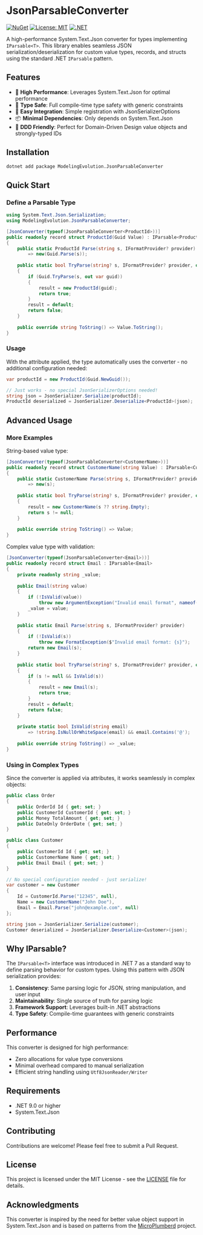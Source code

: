 # JsonParsableConverter

[![NuGet](https://img.shields.io/nuget/v/ModelingEvolution.JsonParsableConverter.svg)](https://www.nuget.org/packages/ModelingEvolution.JsonParsableConverter/)
[![License: MIT](https://img.shields.io/badge/License-MIT-yellow.svg)](https://opensource.org/licenses/MIT)
[![.NET](https://img.shields.io/badge/.NET-9.0-blue.svg)](https://dotnet.microsoft.com/download)

A high-performance System.Text.Json converter for types implementing `IParsable<T>`. This library enables seamless JSON serialization/deserialization for custom value types, records, and structs using the standard .NET `IParsable` pattern.

## Features

- 🚀 **High Performance**: Leverages System.Text.Json for optimal performance
- 🎯 **Type Safe**: Full compile-time type safety with generic constraints
- 🔧 **Easy Integration**: Simple registration with JsonSerializerOptions
- 📦 **Minimal Dependencies**: Only depends on System.Text.Json
- 🧩 **DDD Friendly**: Perfect for Domain-Driven Design value objects and strongly-typed IDs

## Installation

```bash
dotnet add package ModelingEvolution.JsonParsableConverter
```

## Quick Start

### Define a Parsable Type

```csharp
using System.Text.Json.Serialization;
using ModelingEvolution.JsonParsableConverter;

[JsonConverter(typeof(JsonParsableConverter<ProductId>))]
public readonly record struct ProductId(Guid Value) : IParsable<ProductId>
{
    public static ProductId Parse(string s, IFormatProvider? provider) 
        => new(Guid.Parse(s));
    
    public static bool TryParse(string? s, IFormatProvider? provider, out ProductId result)
    {
        if (Guid.TryParse(s, out var guid))
        {
            result = new ProductId(guid);
            return true;
        }
        result = default;
        return false;
    }
    
    public override string ToString() => Value.ToString();
}
```

### Usage

With the attribute applied, the type automatically uses the converter - no additional configuration needed:

```csharp
var productId = new ProductId(Guid.NewGuid());

// Just works - no special JsonSerializerOptions needed!
string json = JsonSerializer.Serialize(productId);
ProductId deserialized = JsonSerializer.Deserialize<ProductId>(json);
```

## Advanced Usage

### More Examples

String-based value type:
```csharp
[JsonConverter(typeof(JsonParsableConverter<CustomerName>))]
public readonly record struct CustomerName(string Value) : IParsable<CustomerName>
{
    public static CustomerName Parse(string s, IFormatProvider? provider) 
        => new(s);
    
    public static bool TryParse(string? s, IFormatProvider? provider, out CustomerName result)
    {
        result = new CustomerName(s ?? string.Empty);
        return s != null;
    }
    
    public override string ToString() => Value;
}
```

Complex value type with validation:
```csharp
[JsonConverter(typeof(JsonParsableConverter<Email>))]
public readonly record struct Email : IParsable<Email>
{
    private readonly string _value;
    
    public Email(string value)
    {
        if (!IsValid(value))
            throw new ArgumentException("Invalid email format", nameof(value));
        _value = value;
    }
    
    public static Email Parse(string s, IFormatProvider? provider)
    {
        if (!IsValid(s))
            throw new FormatException($"Invalid email format: {s}");
        return new Email(s);
    }
    
    public static bool TryParse(string? s, IFormatProvider? provider, out Email result)
    {
        if (s != null && IsValid(s))
        {
            result = new Email(s);
            return true;
        }
        result = default;
        return false;
    }
    
    private static bool IsValid(string email) 
        => !string.IsNullOrWhiteSpace(email) && email.Contains('@');
    
    public override string ToString() => _value;
}
```

### Using in Complex Types

Since the converter is applied via attributes, it works seamlessly in complex objects:

```csharp
public class Order
{
    public OrderId Id { get; set; }
    public CustomerId CustomerId { get; set; }
    public Money TotalAmount { get; set; }
    public DateOnly OrderDate { get; set; }
}

public class Customer
{
    public CustomerId Id { get; set; }
    public CustomerName Name { get; set; }
    public Email Email { get; set; }
}

// No special configuration needed - just serialize!
var customer = new Customer 
{ 
    Id = CustomerId.Parse("12345", null),
    Name = new CustomerName("John Doe"),
    Email = Email.Parse("john@example.com", null)
};

string json = JsonSerializer.Serialize(customer);
Customer deserialized = JsonSerializer.Deserialize<Customer>(json);
```

## Why IParsable?

The `IParsable<T>` interface was introduced in .NET 7 as a standard way to define parsing behavior for custom types. Using this pattern with JSON serialization provides:

1. **Consistency**: Same parsing logic for JSON, string manipulation, and user input
2. **Maintainability**: Single source of truth for parsing logic
3. **Framework Support**: Leverages built-in .NET abstractions
4. **Type Safety**: Compile-time guarantees with generic constraints

## Performance

This converter is designed for high performance:
- Zero allocations for value type conversions
- Minimal overhead compared to manual serialization
- Efficient string handling using `Utf8JsonReader/Writer`

## Requirements

- .NET 9.0 or higher
- System.Text.Json

## Contributing

Contributions are welcome! Please feel free to submit a Pull Request.

## License

This project is licensed under the MIT License - see the [LICENSE](LICENSE) file for details.

## Acknowledgments

This converter is inspired by the need for better value object support in System.Text.Json and is based on patterns from the [MicroPlumberd](https://github.com/modelingevolution/micro-plumberd) project.